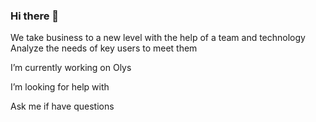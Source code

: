 ### Hi there 👋

We take business to a new level with the help of a team and technology Analyze the needs of key users to meet them

I’m currently working on Olys

I’m looking for help with

Ask me if have questions
